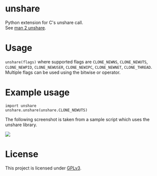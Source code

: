 # unshare

Python extension for C's unshare call. <br>
See [man 2 unshare](http://man7.org/linux/man-pages/man2/unshare.2.html).


# Usage

`unshare(flags)` where supported flags are `CLONE_NEWNS`, `CLONE_NEWUTS`, `CLONE_NEWPID`, `CLONE_NEWUSER`, `CLONE_NEWIPC`, `CLONE_NEWNET`, `CLONE_THREAD`. <br>
Multiple flags can be used using the bitwise or operator.

# Example usage

```python3
import unshare
unshare.unshare(unshare.CLONE_NEWUTS)
```

The following screenshot is taken from a sample script which uses the unshare library.

![](https://i.imgur.com/B8X0LT8.png)


# License

This project is licensed under [GPLv3](./LICENSE).